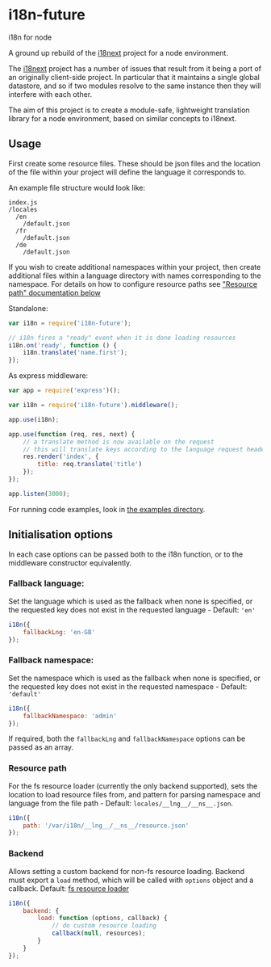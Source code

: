 # i18n-future
i18n for node

A ground up rebuild of the [i18next](http://www.npmjs.com/package/i18next) project for a node environment.

The [i18next](http://www.npmjs.com/package/i18next) project has a number of issues that result from it being a port of an originally client-side project. In particular that it maintains a single global datastore, and so if two modules resolve to the same instance then they will interfere with each other.

The aim of this project is to create a module-safe, lightweight translation library for a node environment, based on similar concepts to i18next.

## Usage

First create some resource files. These should be json files and the location of the file within your project will define the language it corresponds to.

An example file structure would look like:

```
index.js
/locales
  /en
    /default.json
  /fr
    /default.json
  /de
    /default.json
```

If you wish to create additional namespaces within your project, then create additional files within a language directory with names corresponding to the namespace. For details on how to configure resource paths see ["Resource path" documentation below](#resouce+path)

Standalone:

```javascript
var i18n = require('i18n-future');

// i18n fires a "ready" event when it is done loading resources
i18n.on('ready', function () {
    i18n.translate('name.first');
});
```

As express middleware:

```javascript
var app = require('express')();

var i18n = require('i18n-future').middleware();

app.use(i18n);

app.use(function (req, res, next) {
    // a translate method is now available on the request
    // this will translate keys according to the language request headers
    res.render('index', {
        title: req.translate('title')
    });
});

app.listen(3000);
```

For running code examples, look in [the examples directory](./examples).

## Initialisation options

In each case options can be passed both to the i18n function, or to the middleware constructor equivalently.

### Fallback language:

Set the language which is used as the fallback when none is specified, or the requested key does not exist in the requested language - Default: `'en'`

```javascript
i18n({
    fallbackLng: 'en-GB'
});
```

### Fallback namespace:

Set the namespace which is used as the fallback when none is specified, or the requested key does not exist in the requested namespace - Default: `'default'`

```javascript
i18n({
    fallbackNamespace: 'admin'
});
```

If required, both the `fallbackLng` and `fallbackNamespace` options can be passed as an array.

### Resource path

For the fs resource loader (currently the only backend supported), sets the location to load resource files from, and pattern for parsing namespace and language from the file path - Default: `locales/__lng__/__ns__.json`.

```javascript
i18n({
    path: '/var/i18n/__lng__/__ns__/resource.json'
});
```

### Backend

Allows setting a custom backend for non-fs resource loading. Backend must export a `load` method, which will be called with `options` object and a callback. Default: [fs resource loader](./lib/backends/fs.js)

```javascript
i18n({
    backend: {
        load: function (options, callback) {
            // do custom resource loading
            callback(null, resources);
        }
    }
});
```